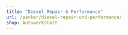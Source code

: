 ```yaml
---
title: "Diesel Repair & Performance"
url: /parker/diesel-repair-und-performance/
shop: Autowerkstatt
---
```

